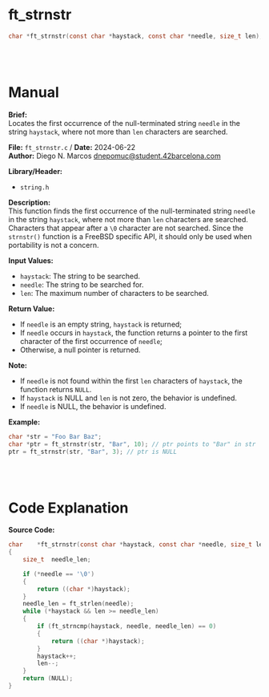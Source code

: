 # ft_strnstr 
``` c 
char *ft_strnstr(const char *haystack, const char *needle, size_t len);
```
<br>
<br>

# Manual
**Brief:**  
Locates the first occurrence of the null-terminated string `needle` in the string `haystack`, where not more than `len` characters are searched.

**File:** `ft_strnstr.c` / **Date:** 2024-06-22  
**Author:** Diego N. Marcos <dnepomuc@student.42barcelona.com>

**Library/Header:**  
* `string.h`

**Description:**  
This function finds the first occurrence of the null-terminated string `needle` in the string `haystack`, where not more than `len` characters are searched. Characters that appear after a `\0` character are not searched. Since the `strnstr()` function is a FreeBSD specific API, it should only be used when portability is not a concern.

**Input Values:**  
* `haystack`: The string to be searched.
* `needle`: The string to be searched for.
* `len`: The maximum number of characters to be searched.

**Return Value:**  
* If `needle` is an empty string, `haystack` is returned; 
* If `needle` occurs in `haystack`, the function returns a pointer to the first character of the first occurrence of `needle`; 
* Otherwise, a null pointer is returned.

**Note:**
- If `needle` is not found within the first `len` characters of `haystack`, the function returns `NULL`.
- If `haystack` is NULL and `len` is not zero, the behavior is undefined.
- If `needle` is NULL, the behavior is undefined.

**Example:**  
```c
char *str = "Foo Bar Baz";
char *ptr = ft_strnstr(str, "Bar", 10); // ptr points to "Bar" in str
ptr = ft_strnstr(str, "Bar", 3); // ptr is NULL
```

<br>
<br>

# Code Explanation
**Source Code:**
``` C
char	*ft_strnstr(const char *haystack, const char *needle, size_t len)
{
	size_t	needle_len;

	if (*needle == '\0')
	{
		return ((char *)haystack);
	}
	needle_len = ft_strlen(needle);
	while (*haystack && len >= needle_len)
	{
		if (ft_strncmp(haystack, needle, needle_len) == 0)
		{
			return ((char *)haystack);
		}
		haystack++;
		len--;
	}
	return (NULL);
}


```
